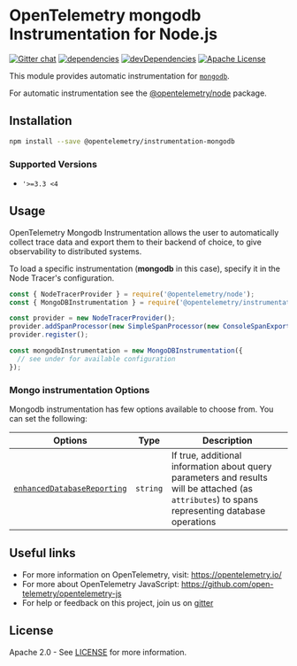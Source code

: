 # OpenTelemetry mongodb Instrumentation for Node.js
[![Gitter chat][gitter-image]][gitter-url]
[![dependencies][dependencies-image]][dependencies-url]
[![devDependencies][devDependencies-image]][devDependencies-url]
[![Apache License][license-image]][license-image]

This module provides automatic instrumentation for [`mongodb`](https://github.com/mongodb/node-mongodb-native).

For automatic instrumentation see the
[@opentelemetry/node](https://github.com/open-telemetry/opentelemetry-js/tree/main/packages/opentelemetry-node) package.

## Installation

```bash
npm install --save @opentelemetry/instrumentation-mongodb
```
### Supported Versions
 - `'>=3.3 <4`

## Usage

OpenTelemetry Mongodb Instrumentation allows the user to automatically collect trace data and export them to their backend of choice, to give observability to distributed systems.

To load a specific instrumentation (**mongodb** in this case), specify it in the Node Tracer's configuration.

```javascript
const { NodeTracerProvider } = require('@opentelemetry/node');
const { MongoDBInstrumentation } = require('@opentelemetry/instrumentation-mongodb');

const provider = new NodeTracerProvider();
provider.addSpanProcessor(new SimpleSpanProcessor(new ConsoleSpanExporter()));
provider.register();

const mongodbInstrumentation = new MongoDBInstrumentation({
  // see under for available configuration
});
```

### Mongo instrumentation Options

Mongodb instrumentation has few options available to choose from. You can set the following:

| Options | Type | Description |
| ------- | ---- | ----------- |
| [`enhancedDatabaseReporting`](https://github.com/open-telemetry/opentelemetry-js/blob/main/packages/opentelemetry-api/src/trace/instrumentation/instrumentation.ts#L91) | `string` | If true, additional information about query parameters and results will be attached (as `attributes`) to spans representing database operations |


## Useful links
- For more information on OpenTelemetry, visit: <https://opentelemetry.io/>
- For more about OpenTelemetry JavaScript: <https://github.com/open-telemetry/opentelemetry-js>
- For help or feedback on this project, join us on [gitter][gitter-url]

## License

Apache 2.0 - See [LICENSE][license-url] for more information.

[gitter-image]: https://badges.gitter.im/open-telemetry/opentelemetry-js.svg
[gitter-url]: https://gitter.im/open-telemetry/opentelemetry-node?utm_source=badge&utm_medium=badge&utm_campaign=pr-badge&utm_content=badge
[license-url]: https://github.com/open-telemetry/opentelemetry-js-contrib/blob/main/LICENSE
[license-image]: https://img.shields.io/badge/license-Apache_2.0-green.svg?style=flat
[dependencies-image]: https://david-dm.org/open-telemetry/opentelemetry-js-contrib/status.svg?path=packages/opentelemetry-instrumentation-mongodb
[dependencies-url]: https://david-dm.org/open-telemetry/opentelemetry-js-contrib?path=packages%2Fopentelemetry-instrumentation-mongodb
[devDependencies-image]: https://david-dm.org/open-telemetry/opentelemetry-js-contrib/dev-status.svg?path=packages/opentelemetry-instrumentation-mongodb
[devDependencies-url]: https://david-dm.org/open-telemetry/opentelemetry-js-contrib?path=packages%2Fopentelemetry-instrumentation-mongodb&type=dev
